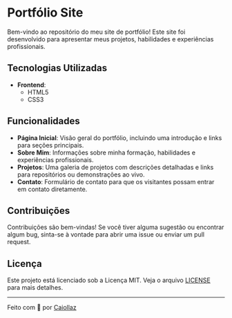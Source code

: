 # Portfólio Site

Bem-vindo ao repositório do meu site de portfólio! Este site foi desenvolvido para apresentar meus projetos, habilidades e experiências profissionais.

## Tecnologias Utilizadas

- **Frontend**:
  - HTML5
  - CSS3

## Funcionalidades

- **Página Inicial**: Visão geral do portfólio, incluindo uma introdução e links para seções principais.
- **Sobre Mim**: Informações sobre minha formação, habilidades e experiências profissionais.
- **Projetos**: Uma galeria de projetos com descrições detalhadas e links para repositórios ou demonstrações ao vivo.
- **Contato**: Formulário de contato para que os visitantes possam entrar em contato diretamente.

## Contribuições

Contribuições são bem-vindas! Se você tiver alguma sugestão ou encontrar algum bug, sinta-se à vontade para abrir uma issue ou enviar um pull request.

## Licença

Este projeto está licenciado sob a Licença MIT. Veja o arquivo [LICENSE](./LICENSE) para mais detalhes.

---

Feito com 💖 por [Caiollaz](https://github.com/Caiollaz)
